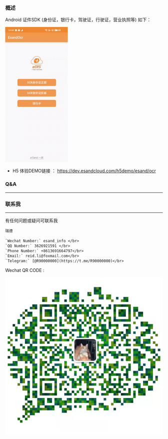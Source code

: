 ### 概述
Android 证件SDK (身份证，银行卡，驾驶证，行驶证，营业执照等) 如下：

![DEMO](imgs/demo.gif)


- H5 体验DEMO链接 ： https://dev.esandcloud.com/h5demo/esand/ocr


### Q&A
---

### 联系我
---
有任何问题或疑问可联系我
```
瑞德

`Wechat Number:` esand_info </br>
`QQ Number:` 3626921591 </br>
`Phone Number:` +8613691664797</br>
`Email:` reid.li@foxmail.com</br>
`Telegram:` [@R90000000](https://t.me/R90000000)</br>

```

Wechat QR CODE :

![QRCODE](imgs/qrcode.jpeg)

